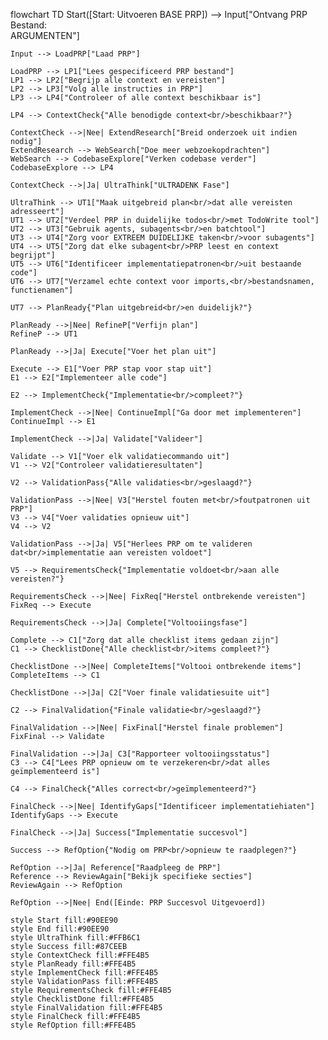 flowchart TD
    Start([Start: Uitvoeren BASE PRP]) --> Input["Ontvang PRP Bestand:<br/>ARGUMENTEN"]
    
    Input --> LoadPRP["Laad PRP"]
    
    LoadPRP --> LP1["Lees gespecificeerd PRP bestand"]
    LP1 --> LP2["Begrijp alle context en vereisten"]
    LP2 --> LP3["Volg alle instructies in PRP"]
    LP3 --> LP4["Controleer of alle context beschikbaar is"]
    
    LP4 --> ContextCheck{"Alle benodigde context<br/>beschikbaar?"}
    
    ContextCheck -->|Nee| ExtendResearch["Breid onderzoek uit indien nodig"]
    ExtendResearch --> WebSearch["Doe meer webzoekopdrachten"]
    WebSearch --> CodebaseExplore["Verken codebase verder"]
    CodebaseExplore --> LP4
    
    ContextCheck -->|Ja| UltraThink["ULTRADENK Fase"]
    
    UltraThink --> UT1["Maak uitgebreid plan<br/>dat alle vereisten adresseert"]
    UT1 --> UT2["Verdeel PRP in duidelijke todos<br/>met TodoWrite tool"]
    UT2 --> UT3["Gebruik agents, subagents<br/>en batchtool"]
    UT3 --> UT4["Zorg voor EXTREEM DUIDELIJKE taken<br/>voor subagents"]
    UT4 --> UT5["Zorg dat elke subagent<br/>PRP leest en context begrijpt"]
    UT5 --> UT6["Identificeer implementatiepatronen<br/>uit bestaande code"]
    UT6 --> UT7["Verzamel echte context voor imports,<br/>bestandsnamen, functienamen"]
    
    UT7 --> PlanReady{"Plan uitgebreid<br/>en duidelijk?"}
    
    PlanReady -->|Nee| RefineP["Verfijn plan"]
    RefineP --> UT1
    
    PlanReady -->|Ja| Execute["Voer het plan uit"]
    
    Execute --> E1["Voer PRP stap voor stap uit"]
    E1 --> E2["Implementeer alle code"]
    
    E2 --> ImplementCheck{"Implementatie<br/>compleet?"}
    
    ImplementCheck -->|Nee| ContinueImpl["Ga door met implementeren"]
    ContinueImpl --> E1
    
    ImplementCheck -->|Ja| Validate["Valideer"]
    
    Validate --> V1["Voer elk validatiecommando uit"]
    V1 --> V2["Controleer validatieresultaten"]
    
    V2 --> ValidationPass{"Alle validaties<br/>geslaagd?"}
    
    ValidationPass -->|Nee| V3["Herstel fouten met<br/>foutpatronen uit PRP"]
    V3 --> V4["Voer validaties opnieuw uit"]
    V4 --> V2
    
    ValidationPass -->|Ja| V5["Herlees PRP om te valideren dat<br/>implementatie aan vereisten voldoet"]
    
    V5 --> RequirementsCheck{"Implementatie voldoet<br/>aan alle vereisten?"}
    
    RequirementsCheck -->|Nee| FixReq["Herstel ontbrekende vereisten"]
    FixReq --> Execute
    
    RequirementsCheck -->|Ja| Complete["Voltooiingsfase"]
    
    Complete --> C1["Zorg dat alle checklist items gedaan zijn"]
    C1 --> ChecklistDone{"Alle checklist<br/>items compleet?"}
    
    ChecklistDone -->|Nee| CompleteItems["Voltooi ontbrekende items"]
    CompleteItems --> C1
    
    ChecklistDone -->|Ja| C2["Voer finale validatiesuite uit"]
    
    C2 --> FinalValidation{"Finale validatie<br/>geslaagd?"}
    
    FinalValidation -->|Nee| FixFinal["Herstel finale problemen"]
    FixFinal --> Validate
    
    FinalValidation -->|Ja| C3["Rapporteer voltooiingsstatus"]
    C3 --> C4["Lees PRP opnieuw om te verzekeren<br/>dat alles geïmplementeerd is"]
    
    C4 --> FinalCheck{"Alles correct<br/>geïmplementeerd?"}
    
    FinalCheck -->|Nee| IdentifyGaps["Identificeer implementatiehiaten"]
    IdentifyGaps --> Execute
    
    FinalCheck -->|Ja| Success["Implementatie succesvol"]
    
    Success --> RefOption{"Nodig om PRP<br/>opnieuw te raadplegen?"}
    
    RefOption -->|Ja| Reference["Raadpleeg de PRP"]
    Reference --> ReviewAgain["Bekijk specifieke secties"]
    ReviewAgain --> RefOption
    
    RefOption -->|Nee| End([Einde: PRP Succesvol Uitgevoerd])
    
    style Start fill:#90EE90
    style End fill:#90EE90
    style UltraThink fill:#FFB6C1
    style Success fill:#87CEEB
    style ContextCheck fill:#FFE4B5
    style PlanReady fill:#FFE4B5
    style ImplementCheck fill:#FFE4B5
    style ValidationPass fill:#FFE4B5
    style RequirementsCheck fill:#FFE4B5
    style ChecklistDone fill:#FFE4B5
    style FinalValidation fill:#FFE4B5
    style FinalCheck fill:#FFE4B5
    style RefOption fill:#FFE4B5
